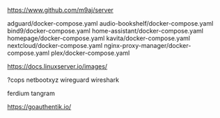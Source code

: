 https://www.github.com/m9aj/server

adguard/docker-compose.yaml
audio-bookshelf/docker-compose.yaml
bind9/docker-compose.yaml
home-assistant/docker-compose.yaml
homepage/docker-compose.yaml
kavita/docker-compose.yaml
nextcloud/docker-compose.yaml
nginx-proxy-manager/docker-compose.yaml
plex/docker-compose.yaml



https://docs.linuxserver.io/images/

?cops
netbootxyz
wireguard
wireshark

ferdium
tangram

https://goauthentik.io/

